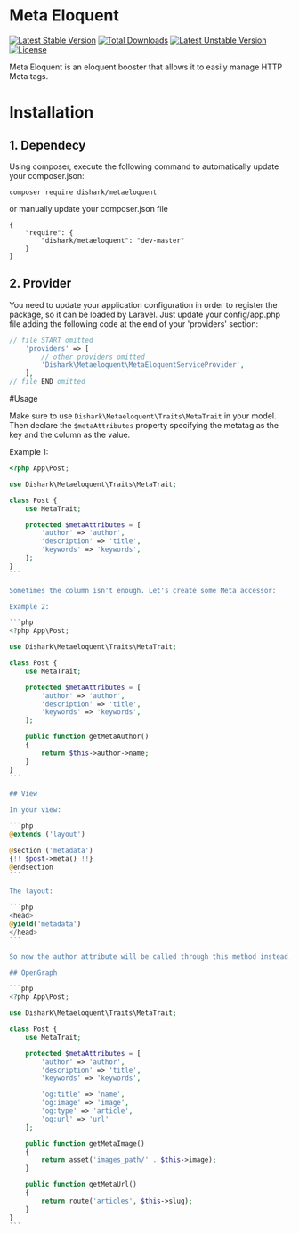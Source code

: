# Meta Eloquent

[![Latest Stable Version](https://poser.pugx.org/dishark/metaeloquent/v/stable)](https://packagist.org/packages/dishark/metaeloquent) [![Total Downloads](https://poser.pugx.org/dishark/metaeloquent/downloads)](https://packagist.org/packages/dishark/metaeloquent) [![Latest Unstable Version](https://poser.pugx.org/dishark/metaeloquent/v/unstable)](https://packagist.org/packages/dishark/metaeloquent) [![License](https://poser.pugx.org/dishark/metaeloquent/license)](https://packagist.org/packages/dishark/metaeloquent)

Meta Eloquent is an eloquent booster that allows it to easily manage HTTP Meta tags.

# Installation

## 1. Dependecy

Using composer, execute the following command to automatically update your composer.json:

```
composer require dishark/metaeloquent
```
or manually update your composer.json file

```
{
    "require": {
        "dishark/metaeloquent": "dev-master"
    }
}
```

## 2. Provider

You need to update your application configuration in order to register the package, so it can be loaded by Laravel. Just update your config/app.php file adding the following code at the end of your 'providers' section:

```php
// file START omitted
    'providers' => [
        // other providers omitted
        'Dishark\Metaeloquent\MetaEloquentServiceProvider',
    ],
// file END omitted
```

#Usage

Make sure to use `Dishark\Metaeloquent\Traits\MetaTrait` in your model. Then declare the `$metaAttributes` property specifying the metatag as the key and the column as the value.

Example 1:

````php
<?php App\Post;

use Dishark\Metaeloquent\Traits\MetaTrait;

class Post {
	use MetaTrait;

	protected $metaAttributes = [
		'author' => 'author',
		'description' => 'title',
		'keywords' => 'keywords',
	];
}
```

Sometimes the column isn't enough. Let's create some Meta accessor:

Example 2:

```php
<?php App\Post;

use Dishark\Metaeloquent\Traits\MetaTrait;

class Post {
	use MetaTrait;

	protected $metaAttributes = [
		'author' => 'author',
		'description' => 'title',
		'keywords' => 'keywords',
	];

	public function getMetaAuthor()
	{
		return $this->author->name;
	}
}
```

## View

In your view:

```php
@extends ('layout')

@section ('metadata')
{!! $post->meta() !!}
@endsection
```

The layout:

```php
<head>
@yield('metadata')
</head>
```

So now the author attribute will be called through this method instead.

## OpenGraph

```php
<?php App\Post;

use Dishark\Metaeloquent\Traits\MetaTrait;

class Post {
	use MetaTrait;

	protected $metaAttributes = [
		'author' => 'author',
		'description' => 'title',
		'keywords' => 'keywords',

		'og:title' => 'name',
		'og:image' => 'image',
		'og:type' => 'article',
		'og:url' => 'url'
	];

	public function getMetaImage()
	{
		return asset('images_path/' . $this->image);
	}

	public function getMetaUrl()
	{
		return route('articles', $this->slug);
	}
}
```
